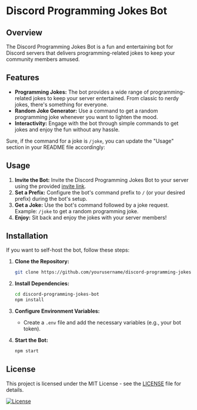 # Discord Programming Jokes Bot

## Overview

The Discord Programming Jokes Bot is a fun and entertaining bot for Discord servers that delivers programming-related jokes to keep your community members amused.

## Features

- **Programming Jokes:** The bot provides a wide range of programming-related jokes to keep your server entertained. From classic to nerdy jokes, there's something for everyone.
- **Random Joke Generator:** Use a command to get a random programming joke whenever you want to lighten the mood.
- **Interactivity:** Engage with the bot through simple commands to get jokes and enjoy the fun without any hassle.

Sure, if the command for a joke is `/joke`, you can update the "Usage" section in your README file accordingly:

## Usage

1. **Invite the Bot:** Invite the Discord Programming Jokes Bot to your server using the provided [invite link](https://discord.com/api/oauth2/authorize?client_id=1170431521283387564&permissions=1084479760448&scope=bot).
2. **Set a Prefix:** Configure the bot's command prefix to `/` (or your desired prefix) during the bot's setup.
3. **Get a Joke:** Use the bot's command followed by a joke request. Example: `/joke` to get a random programming joke.
4. **Enjoy:** Sit back and enjoy the jokes with your server members!

## Installation

If you want to self-host the bot, follow these steps:

1. **Clone the Repository:**

   ```bash
   git clone https://github.com/yourusername/discord-programming-jokes-bot.git
   ```

2. **Install Dependencies:**

   ```bash
   cd discord-programming-jokes-bot
   npm install
   ```

3. **Configure Environment Variables:**
   - Create a `.env` file and add the necessary variables (e.g., your bot token).

4. **Start the Bot:**

   ```bash
   npm start
   ```

## License

This project is licensed under the MIT License - see the [LICENSE](LICENSE) file for details.

[![License](https://img.shields.io/badge/license-MIT-blue.svg)](LICENSE)
